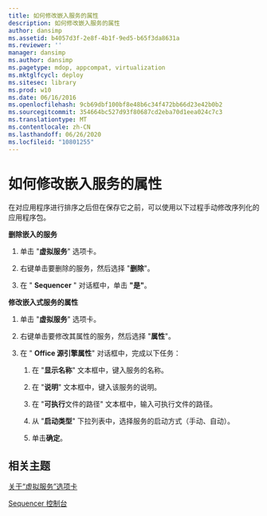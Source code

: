 ```yaml
---
title: 如何修改嵌入服务的属性
description: 如何修改嵌入服务的属性
author: dansimp
ms.assetid: b4057d3f-2e8f-4b1f-9ed5-b65f3da8631a
ms.reviewer: ''
manager: dansimp
ms.author: dansimp
ms.pagetype: mdop, appcompat, virtualization
ms.mktglfcycl: deploy
ms.sitesec: library
ms.prod: w10
ms.date: 06/16/2016
ms.openlocfilehash: 9cb69dbf100bf8e48b6c34f472bb66d23e42b0b2
ms.sourcegitcommit: 354664bc527d93f80687cd2eba70d1eea024c7c3
ms.translationtype: MT
ms.contentlocale: zh-CN
ms.lasthandoff: 06/26/2020
ms.locfileid: "10801255"
---
```

# 如何修改嵌入服务的属性


在对应用程序进行排序之后但在保存它之前，可以使用以下过程手动修改序列化的应用程序包。

**删除嵌入的服务**

1.  单击 "**虚拟服务**" 选项卡。

2.  右键单击要删除的服务，然后选择 "**删除**"。

3.  在 " **Sequencer** " 对话框中，单击 **"是"**。

**修改嵌入式服务的属性**

1.  单击 "**虚拟服务**" 选项卡。

2.  右键单击要修改其属性的服务，然后选择 "**属性**"。

3.  在 " **Office 源引擎属性**" 对话框中，完成以下任务：

    1.  在 "**显示名称**" 文本框中，键入服务的名称。

    2.  在 "**说明**" 文本框中，键入该服务的说明。

    3.  在 "**可执行**文件的路径" 文本框中，输入可执行文件的路径。

    4.  从 "**启动类型**" 下拉列表中，选择服务的启动方式（手动、自动）。

    5.  单击**确定**。

## 相关主题


[关于“虚拟服务”选项卡](about-the-virtual-services-tab.md)

[Sequencer 控制台](sequencer-console.md)

 

 





